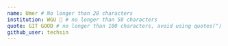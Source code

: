 ```yaml
---
name: Umer # No longer than 28 characters
institution: WGU 🚩 # no longer than 58 characters
quote: GIT GOOD # no longer than 100 characters, avoid using quotes(") to guarantee the format remains the same.
github_user: techsin
---
```

